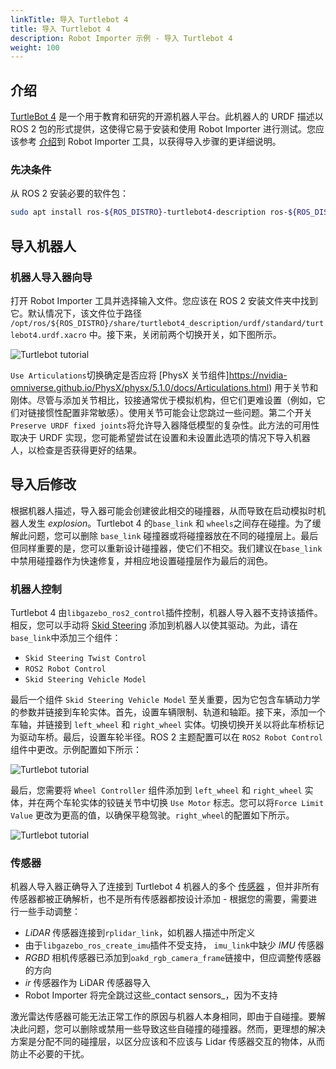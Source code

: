 ```yaml
---
linkTitle: 导入 Turtlebot 4
title: 导入 Turtlebot 4
description: Robot Importer 示例 - 导入 Turtlebot 4
weight: 100
---
```


## 介绍

[TurtleBot 4](https://clearpathrobotics.com/turtlebot-4/) 是一个用于教育和研究的开源机器人平台。此机器人的 URDF 描述以 ROS 2 包的形式提供，这使得它易于安装和使用 Robot Importer 进行测试。您应该参考 [介绍](./_index.md)到 Robot Importer 工具，以获得导入步骤的更详细说明。

### 先决条件

从 ROS 2 安装必要的软件包：
```bash 
sudo apt install ros-${ROS_DISTRO}-turtlebot4-description ros-${ROS_DISTRO}-turtlebot4-msgs ros-${ROS_DISTRO}-turtlebot4-navigation ros-${ROS_DISTRO}-turtlebot4-node
```

## 导入机器人

### 机器人导入器向导

打开 Robot Importer 工具并选择输入文件。您应该在 ROS 2 安装文件夹中找到它。默认情况下，该文件位于路径 `/opt/ros/${ROS_DISTRO}/share/turtlebot4_description/urdf/standard/turtlebot4.urdf.xacro` 中。接下来，关闭前两个切换开关，如下图所示。

![Turtlebot tutorial](/images/user-guide/gems/ros2/URDF_importer_turtlebot0.png)

`Use Articulations`切换确定是否应将 [PhysX 关节组件]https://nvidia-omniverse.github.io/PhysX/physx/5.1.0/docs/Articulations.html) 用于关节和刚体。尽管与添加关节相比，铰接通常优于模拟机构，但它们更难设置（例如，它们对链接惯性配置非常敏感）。使用关节可能会让您跳过一些问题。第二个开关`Preserve URDF fixed joints`将允许导入器降低模型的复杂性。此方法的可用性取决于 URDF 实现，您可能希望尝试在设置和未设置此选项的情况下导入机器人，以检查是否获得更好的结果。

## 导入后修改

根据机器人描述，导入器可能会创建彼此相交的碰撞器，从而导致在启动模拟时机器人发生 _explosion_。Turtlebot 4 的`base_link` 和 `wheels`之间存在碰撞。为了缓解此问题，您可以删除 `base_link` 碰撞器或将碰撞器放在不同的碰撞层上。最后但同样重要的是，您可以重新设计碰撞器，使它们不相交。我们建议在`base_link`中禁用碰撞器作为快速修复，并相应地设置碰撞层作为最后的润色。

### 机器人控制

Turtlebot 4 由`libgazebo_ros2_control`插件控制，机器人导入器不支持该插件。相反，您可以手动将  [Skid Steering](https://www.docs.o3de.org/docs/user-guide/interactivity/robotics/vehicle-dynamics/) 添加到机器人以使其驱动。为此，请在 `base_link`中添加三个组件：
- `Skid Steering Twist Control`
- `ROS2 Robot Control`
- `Skid Steering Vehicle Model`

最后一个组件 `Skid Steering Vehicle Model` 至关重要，因为它包含车辆动力学的参数并链接到车轮实体。首先，设置车辆限制、轨道和轴距。接下来，添加一个车轴，并链接到 `left_wheel` 和 `right_wheel` 实体。切换切换开关以将此车桥标记为驱动车桥。最后，设置车轮半径。ROS 2 主题配置可以在 `ROS2 Robot Control` 组件中更改。示例配置如下所示：

![Turtlebot tutorial](/images/user-guide/gems/ros2/URDF_importer_turtlebot1.png)

最后，您需要将 `Wheel Controller` 组件添加到 `left_wheel` 和 `right_wheel` 实体，并在两个车轮实体的铰链关节中切换 `Use Motor` 标志。您可以将`Force Limit Value`  更改为更高的值，以确保平稳驾驶。`right_wheel`的配置如下所示。

![Turtlebot tutorial](/images/user-guide/gems/ros2/URDF_importer_turtlebot2.png)

### 传感器

机器人导入器正确导入了连接到 Turtlebot 4 机器人的多个 [传感器](./sdformat-sensors.md) ，但并非所有传感器都被正确解析，也不是所有传感器都按设计添加 - 根据您的需要，需要进行一些手动调整：
- _LiDAR_ 传感器连接到`rplidar_link`，如机器人描述中所定义
- 由于`libgazebo_ros_create_imu`插件不受支持， `imu_link`中缺少 _IMU_ 传感器
- _RGBD_ 相机传感器已添加到`oakd_rgb_camera_frame`链接中，但应调整传感器的方向
- _ir_ 传感器作为 LiDAR 传感器导入
- Robot Importer 将完全跳过这些_contact sensors_，因为不支持

激光雷达传感器可能无法正常工作的原因与机器人本身相同，即由于自碰撞。要解决此问题，您可以删除或禁用一些导致这些自碰撞的碰撞器。然而，更理想的解决方案是分配不同的碰撞层，以区分应该和不应该与 Lidar 传感器交互的物体，从而防止不必要的干扰。

